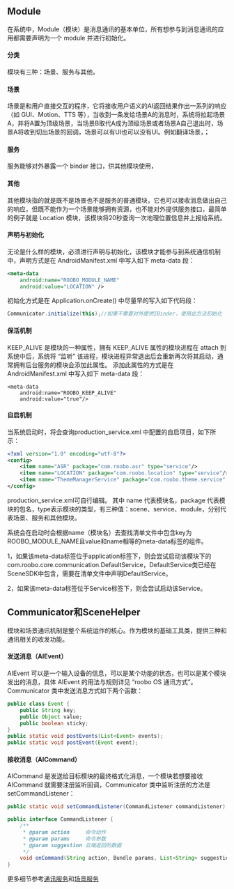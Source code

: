 ## Module
在系统中，Module（模块）是消息通讯的基本单位，所有想参与到消息通讯的应用都需要声明为一个 module 并进行初始化。
#### 分类
模块有三种：场景、服务与其他。
#### 场景
场景是和用户直接交互的程序，它将接收用户语义的AI返回结果作出一系列的响应（如 GUI、Motion、TTS 等），当收到一条发给场景A的消息时，系统将拉起场景A，并将A置为顶级场景，当场景B取代A成为顶级场景或者场景A自己退出时，场景A将收到切出场景的回调，场景可以有UI也可以没有UI。例如翻译场景，；
#### 服务
服务能够对外暴露一个 binder 接口，供其他模块使用，
#### 其他
其他模块指的就是既不是场景也不是服务的普通模块，它也可以接收消息做出自己的响应，但既不能作为一个场景能够拥有资源，也不能对外提供服务接口，最简单的例子就是 Location 模块，该模块将20秒查询一次地理位置信息并上报给系统。
#### 声明与初始化
无论是什么样的模块，必须进行声明与初始化，该模块才能参与到系统通信机制中，声明方式是在 AndroidManifest.xml 中写入如下 meta-data 段：
```xml
<meta-data
    android:name="ROOBO_MODULE_NAME"
    android:value="LOCATION" />
```
初始化方式是在 Application.onCreate() 中尽量早的写入如下代码段：
```java
Communicator.initialize(this);//如果不需要对外提供IBinder，使用此方法初始化
```
#### 保活机制
KEEP_ALIVE 是模块的一种属性，拥有 KEEP_ALIVE 属性的模块进程在 attach 到系统中后，系统将 “监听” 该进程，模块进程异常退出后会重新再次将其启动，通常拥有后台服务的模块会添加此属性。
添加此属性的方式是在 AndroidManifest.xml 中写入如下 meta-data 段：
```xml15
<meta-data
    android:name="ROOBO_KEEP_ALIVE"
    android:value="true"/>
```
#### 自启机制
当系统启动时，将会查询production_service.xml 中配置的自启项目，如下所示：
``` xml
<?xml version="1.0" encoding="utf-8"?>
<config>
    <item name="ASR" package="com.roobo.asr" type="service"/>
    <item name="LOCATION" package="com.roobo.location" type="service"/>
    <item name="ThemeManagerService" package="com.roobo.theme.service" type="service"/>
</config>
```
production_service.xml可自行编辑。
其中 name 代表模块名，package 代表模块的包名，type表示模块的类型，有三种值：scene、service、module，分别代表场景、服务和其他模块。

系统会在启动时会根据name（模块名）去查找清单文件中包含key为ROOBO_MODULE_NAME且value和name相等的meta-data标签的组件。

1，如果该meta-data标签位于application标签下，则会尝试启动该模块下的com.roobo.core.communication.DefaultService，DefaultService类已经在SceneSDK中包含，需要在清单文件中声明DefaultService。

2，如果该meta-data标签位于Service标签下，则会尝试启动该Service。

## Communicator和SceneHelper
模块和场景通讯机制是整个系统运作的核心。作为模块的基础工具类，提供三种和通讯相关的收发功能。  

#### 发送消息（AIEvent）
AIEvent 可以是一个输入设备的信息，可以是某个功能的状态，也可以是某个模块发出的消息，具体 AIEvent 的用法与规则详见 “roobo OS 通讯方式”。
Communicator 类中发送消息方式如下两个函数：
```java
public class Event {
    public String key;
    public Object value;
    public boolean sticky;
}
public static void postEvents(List<Event> events);
public static void postEvent(Event event);
```
#### 接收消息（AICommand）
AICommand 是发送给目标模块的最终格式化消息，一个模块若想要接收 AICommand 就需要注册监听回调，Communicator 类中监听注册的方法是 setCommandListener：
```java
public static void setCommandListener(CommandListener commandListener);

public interface CommandListener {
    /**
     * @param action     命令动作
     * @param params     命令参数
     * @param suggestion 云端返回的数据
     */
    void onCommand(String action, Bundle params, List<String> suggestion);
}
```
更多细节参考[通讯服务](./services/communicator.md)和[场景服务](./services/sceneservice.md)
